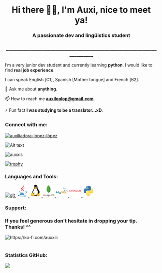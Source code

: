 <h1 align="center">Hi there 🙌🏼, I'm Auxi, nice to meet ya!</h1>
<h3 align="center">A passionate dev and lingüistics student</h3>

<h3 align="center">__________________________________________________________________________</h3>

  I’m a very junior dev student and currently learning **python**.
  I would like to find **real job experience**.
  
  I can speak English [C1], Spanish [Mother tongue] and French [B2].

 💬 Ask me about **anything**.

 📫 How to reach me **auxiloplop@gmail.com**.

 ⚡ Fun fact **I was studying to be a translator...xD**.

<h3 align="left">Connect with me:</h3>
<p align="left">
<a href="linkedin.com/in/auxiliadora-lopez-lopez-919561209" target="blank"><img align="center" src="https://raw.githubusercontent.com/rahuldkjain/github-profile-readme-generator/master/src/images/icons/Social/linked-in-alt.svg" alt="auxiliadora-lópez-lópez" height="30" width="40" /></a>
</p>

![Alt text](https://spotify-recently-played-readme.vercel.app/api?user=1173864512)

<p align="left"> <img src="https://komarev.com/ghpvc/?username=auxxis&label=Profile%20views&color=0e75b6&style=flat" alt="auxxis" /> </p>

[![trophy](https://github-profile-trophy.vercel.app/?username=auxxis&theme=onedark)](https://github.com/ryo-ma/github-profile-trophy)


<h3 align="left">Languages and Tools:</h3>
<p align="left"> <a href="https://git-scm.com/" target="_blank" rel="noreferrer"> <img src="https://www.vectorlogo.zone/logos/git-scm/git-scm-icon.svg" alt="git" width="40" height="40"/> </a> <a href="https://www.java.com" target="_blank" rel="noreferrer"> <img src="https://raw.githubusercontent.com/devicons/devicon/master/icons/java/java-original.svg" alt="java" width="40" height="40"/> </a> <a href="https://www.linux.org/" target="_blank" rel="noreferrer"> <img src="https://raw.githubusercontent.com/devicons/devicon/master/icons/linux/linux-original.svg" alt="linux" width="40" height="40"/> </a> <a href="https://www.mongodb.com/" target="_blank" rel="noreferrer"> <img src="https://raw.githubusercontent.com/devicons/devicon/master/icons/mongodb/mongodb-original-wordmark.svg" alt="mongodb" width="40" height="40"/> </a> <a href="https://www.mysql.com/" target="_blank" rel="noreferrer"> <img src="https://raw.githubusercontent.com/devicons/devicon/master/icons/mysql/mysql-original-wordmark.svg" alt="mysql" width="40" height="40"/> </a> <a href="https://www.oracle.com/" target="_blank" rel="noreferrer"> <img src="https://raw.githubusercontent.com/devicons/devicon/master/icons/oracle/oracle-original.svg" alt="oracle" width="40" height="40"/> </a> <a href="https://www.python.org" target="_blank" rel="noreferrer"> <img src="https://raw.githubusercontent.com/devicons/devicon/master/icons/python/python-original.svg" alt="python" width="40" height="40"/> </a> </p>

<h3 align="left">Support:</h3>
<h3 align="left">If you feel generous don't hesitate in dropping your tip. Thanks! ^^</h3>

<p><a href=https://ko-fi.com/auxxiii> <img align="left" src="https://cdn.ko-fi.com/cdn/kofi3.png?v=3" height="50" width="210" alt=https://ko-fi.com/auxxiii /></a></p><br><br>


<h3 align="left">Statistics GitHub:</h3>
<img src="https://github-readme-stats.vercel.app/api?username=AuxXis&theme=blue-green"/>




